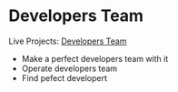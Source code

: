 # Developers Team

Live Projects: <a href="https://awesome-albattani-a76e74.netlify.app/">Developers Team</a>

* Make a perfect developers team with it
* Operate developers team
* Find pefect developert